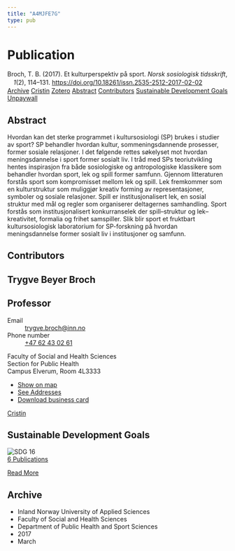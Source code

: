 ```yaml
---
title: "A4MJFE7G"
type: pub
---
```

<h1>Publication</h1>
<article id="csl-bib-container-A4MJFE7G" class="csl-bib-container">
  <div class="csl-bib-body" style="line-height: 1.35; padding-left: 1em; text-indent:-1em;">
  <div class="csl-entry">Broch, T. B. (2017). Et kulturperspektiv p&#xE5; sport. <i>Norsk sosiologisk tidsskrift</i>, <i>1</i>(2), 114&#x2013;131. <a href="https://doi.org/10.18261/issn.2535-2512-2017-02-02">https://doi.org/10.18261/issn.2535-2512-2017-02-02</a></div>
</div>
  <div class="csl-bib-buttons">
    <a href="#taxonomy-article-A4MJFE7G" class="csl-bib-button">Archive</a>
    <a href="https://app.cristin.no/results/show.jsf?id=1462210" alt="Cristin URL" class="csl-bib-button">Cristin</a>
    <a href="http://zotero.org/groups/5402882/items/A4MJFE7G" alt="Zotero URL" class="csl-bib-button">Zotero</a>
    <a href="#abstract-article-A4MJFE7G" class="csl-bib-button">Abstract</a>
    <a href="#contributors-article-A4MJFE7G" class="csl-bib-button">Contributors</a>
    <a href="#sdg-article-A4MJFE7G" class="csl-bib-button">Sustainable Development Goals</a>
    <a href="https://www.idunn.no/file/pdf/66946546/et_kulturperspektiv_paa_sport.pdf" class="csl-bib-button">Unpaywall</a>
  </div>
  <div id="csl-bib-meta-container-A4MJFE7G"></div>
</article>
<div id="csl-bib-meta-A4MJFE7G" class="csl-bib-meta">
  <article id="abstract-article-A4MJFE7G" class="abstract-article">
    <h1>Abstract</h1>
    Hvordan kan det sterke programmet i kultursosiologi (SP) brukes i studier av sport? SP behandler hvordan kultur, sommeningsdannende prosesser, former sosiale relasjoner. I det følgende rettes søkelyset mot hvordan meningsdannelse i sport former sosialt liv. I tråd med SPs teoriutvikling hentes inspirasjon fra både sosiologiske og antropologiske klassikere som behandler hvordan sport, lek og spill former samfunn. Gjennom litteraturen forstås sport som kompromisset mellom lek og spill. Lek fremkommer som en kulturstruktur som muliggjør kreativ forming av representasjoner, symboler og sosiale relasjoner. Spill er institusjonalisert lek, en sosial struktur med mål og regler som organiserer deltagernes samhandling. Sport forstås som institusjonalisert konkurranselek der spill–struktur og lek–kreativitet, formalia og frihet samspiller. Slik blir sport et fruktbart kultursosiologisk laboratorium for SP-forskning på hvordan meningsdannelse former sosialt liv i institusjoner og samfunn.
  </article>
  <article id="contributors-article-A4MJFE7G" class="contributors-article">
    <h1>Contributors</h1>
    <div class="personas"> <div class="vrtx-hinn-person-card"> <div class="photo"> <i class="lar la-user-circle missing-person"></i> </div> <div class="info"> <hgroup><h1>Trygve Beyer Broch</h1> <h2>Professor</h2> </hgroup><dl> <dt>Email</dt> <dd> <a href="mailto:trygve.broch@inn.no">trygve.broch@inn.no</a> </dd> <dt>Phone number</dt> <dd><a href="tel:+4762430261"> +47 62 43 02 61 </a></dd> </dl> <p> Faculty of Social and Health Sciences<br> Section for Public Health<br> Campus Elverum, Room 4L3333 </p> <ul class="vrtx-hinn-links"> <li><a href="https://www.google.com/maps?q=60.88177,11.53669">Show on map</a></li> <li><a href="https://www.inn.no/english/find-an-employee/trygve-broch.html#vrtx-hinn-addresses">See Addresses</a></li> <li><a href="https://www.inn.no/english/find-an-employee/trygve-broch.html?vrtx=vcf">Download business card</a></li> </ul> </div> </div> <a href="https://app.cristin.no/persons/show.jsf?id=328623" alt="Cristin URL" class="personas-cristin">Cristin</a> </div>
  </article>
  <article id="sdg-article-A4MJFE7G" class="sdg-article">
    <h1>Sustainable Development Goals</h1>
    <div class="sdg-container"><div id="sdg16" class="sdg"> <img src="{{< params subfolder >}}images/sdg/sdg16_en.png" class="image" alt="SDG 16"> <div class="sdg-overlay"> <a href="{{< params subfolder >}}en/archive/?sdg=16#archive" class="sdg-publication-count"><span>6</span> Publications</a> <p><a href="https://sdgs.un.org/goals/goal16" class="sdg-read-more">Read More</a></p> </div> </div></div>
  </article>
  <article id="taxonomy-article-A4MJFE7G" class="taxonomy-article">
    <h1>Archive</h1>
    <ul>
      <li>Inland Norway University of Applied Sciences</li>
      <li>Faculty of Social and Health Sciences</li>
      <li>Department of Public Health and Sport Sciences</li>
      <li>2017</li>
      <li>March</li>
    </ul>
  </article>
</div>
